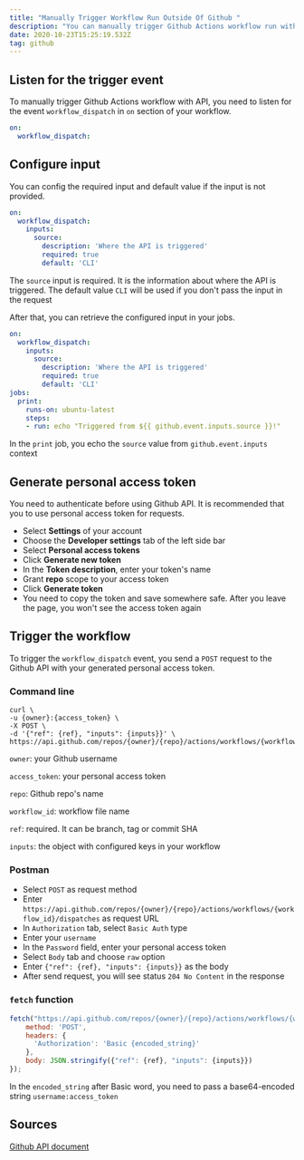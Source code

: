 ```yaml
---
title: "Manually Trigger Workflow Run Outside Of Github "
description: "You can manually trigger Github Actions workflow run with API "
date: 2020-10-23T15:25:19.532Z
tag: github
---
```

## Listen for the trigger event

To manually trigger Github Actions workflow with API, you need to listen for the event `workflow_dispatch` in `on` section of your workflow. 

```yaml
on:
  workflow_dispatch:
```

## Configure input

You can config the required input and default value if the input is not provided.

```yaml
on:
  workflow_dispatch:
    inputs:
      source:
        description: 'Where the API is triggered'
        required: true
        default: 'CLI'
```

The `source` input is required. It is the information about where the API is triggered. The default value `CLI` will be used if you don't pass the input in the request

After that, you can retrieve the configured input in your jobs. 

```yaml
on:
  workflow_dispatch:
    inputs:
      source:
        description: 'Where the API is triggered'
        required: true
        default: 'CLI'
jobs:
  print:
    runs-on: ubuntu-latest
    steps:
    - run: echo "Triggered from ${{ github.event.inputs.source }}!"
```

In the `print` job, you echo the `source` value from `github.event.inputs` context

## Generate personal access token

You need to authenticate before using Github API. It is recommended that you to use personal access token for requests.

* Select **Settings** of your account
* Choose the **Developer settings** tab of the left side bar
* Select **Personal access tokens**
* Click **Generate new token**
* In the **Token description**, enter your token's name
* Grant **repo** scope to your access token
* Click **Generate token**
* You need to copy the token and save somewhere safe. After you leave the page, you won't see the access token again

## Trigger the workflow

To trigger the `workflow_dispatch` event, you send a `POST` request to the Github API with your generated personal access token. 

### Command line

```
curl \
-u {owner}:{access_token} \
-X POST \
-d '{"ref": {ref}, "inputs": {inputs}}' \
https://api.github.com/repos/{owner}/{repo}/actions/workflows/{workflow_id}/dispatches
```

`owner`: your Github username

`access_token`: your personal access token

`repo`: Github repo's name

`workflow_id`: workflow file name

`ref`:  required. It can be branch, tag or commit SHA

`inputs`:  the object with configured keys in your workflow

### Postman

* Select `POST` as request method
* Enter `https://api.github.com/repos/{owner}/{repo}/actions/workflows/{workflow_id}/dispatches` as request URL
* In `Authorization` tab, select `Basic Auth` type
* Enter your `username`
* In the `Password` field, enter your personal access token
* Select `Body` tab and choose `raw` option
* Enter `{"ref": {ref}, "inputs": {inputs}}` as the body
* After send request, you will see status `204 No Content` in the response

### `fetch` function

```javascript
fetch("https://api.github.com/repos/{owner}/{repo}/actions/workflows/{workflow_id}/dispatches", {
    method: 'POST',
    headers: {
      'Authorization': 'Basic {encoded_string}'
    },
    body: JSON.stringify({"ref": {ref}, "inputs": {inputs}})
});
```

In the `encoded_string` after Basic word, you need to pass a base64-encoded string `username:access_token`

## Sources

[Github API document](https://docs.github.com/en/actions/reference/events-that-trigger-workflows#workflow_dispatch)
